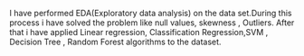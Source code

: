 I have performed EDA(Exploratory data analysis) on the data set.During this process i have solved the problem like null values, skewness , Outliers. After that i have applied Linear regression, Classification Regression,SVM , Decision Tree , Random Forest algorithms to the dataset.
